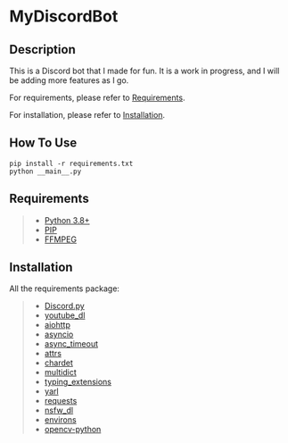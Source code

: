 # MyDiscordBot

## Description

This is a Discord bot that I made for fun. It is a work in progress, and I will be adding more features as I go.

For requirements, please refer to [Requirements](#Requirements).

For installation, please refer to [Installation](#Installation).

## How To Use

    pip install -r requirements.txt
    python __main__.py

## Requirements
> - [Python 3.8+](https://www.python.org/downloads/)
> - [PIP](https://pip.pypa.io/en/stable/installation/)
> - [FFMPEG](https://ffmpeg.org/download.html)

## Installation

All the requirements package:
> - [Discord.py](https://discordpy.readthedocs.io/en/latest/intro.html#installing)
> - [youtube_dl](https://pypi.org/project/youtube_dl/)
> - [aiohttp](https://pypi.org/project/aiohttp/)
> - [asyncio](https://pypi.org/project/asyncio/)
> - [async_timeout](https://pypi.org/project/async-timeout/)
> - [attrs](https://pypi.org/project/attrs/)
> - [chardet](https://pypi.org/project/chardet/)
> - [multidict](https://pypi.org/project/multidict/)
> - [typing_extensions](https://pypi.org/project/typing-extensions/)
> - [yarl](https://pypi.org/project/yarl/)
> - [requests](https://pypi.org/project/requests/)
> - [nsfw_dl](https://pypi.org/project/nsfw-dl/)
> - [environs](https://pypi.org/project/environs/)
> - [opencv-python](https://pypi.org/project/opencv-python/)